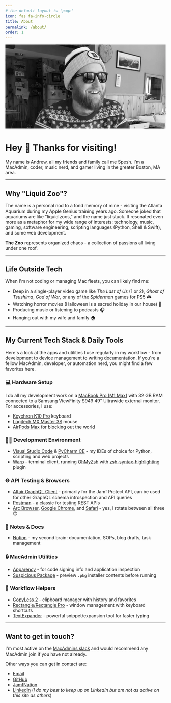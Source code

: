 ```yaml
---
# the default layout is 'page'
icon: fas fa-info-circle
title: About
permalink: /about/
order: 1
---
```


![Header image](/assets/img/about-header.webp)

# Hey 👋 Thanks for visiting!

My name is Andrew, all my friends and family call me Spesh. I'm a MacAdmin, coder, music nerd, and gamer living in the greater Boston, MA area. 

---

## Why "Liquid Zoo"? 

The name is a personal nod to a fond memory of mine - visiting the Atlanta Aquarium during my Apple Genius training years ago. Someone joked that aquariums are like "liquid zoos," and the name just stuck. It resonated even more as a metaphor for my wide range of interests: technology, music, gaming, software engineering, scripting languages (Python, Shell & Swift), and some web development. 

**The Zoo** represents organized chaos - a collection of passions all living under one roof. 

--- 

## Life Outside Tech

When I'm not coding or managing Mac fleets, you can likely find me: 

- Deep in a single-player video game like *The Last of Us* (1 or 2), *Ghost of Tsushima*, *God of War*, or any of the *Spiderman* games for PS5 🎮
- Watching horror movies (Halloween is a sacred holiday in our house) 🎃
- Producing music or listening to podcasts 🎧
- Hanging out with my wife and family 🏠

---

## My Current Tech Stack & Daily Tools

Here's a look at the apps and utilities I use regularly in my workflow - from development to device management to writing documentation. If you're a fellow MacAdmin, developer, or automation nerd, you might find a few favorites here.

### 💻 Hardware Setup

I do all my development work on a [MacBook Pro (M1 Max)](https://www.apple.com/macbook-pro/) with 32 GB RAM connected to a Samsung ViewFinity S949 49" Ultrawide external monitor. For accessories, I use: 

- [Keychron K10 Pro](https://www.keychron.com/products/keychron-k10-pro-qmk-via-wireless-mechanical-keyboard) keyboard
- [Logitech MX Master 3S](https://www.logitech.com/en-us/shop/p/mx-master-3s-mac-bluetooth-mouse.910-006570) mouse
- [AirPods Max](https://www.apple.com/airpods-max/) for blocking out the world

### 🧑‍💻 Development Environment

- [Visual Studio Code](https://code.visualstudio.com/) & [PyCharm CE](https://jetbrains.com/pycharm/) - my IDEs of choice for Python, scripting and web projects
- [Warp](https://www.warp.dev/) - terminal client, running [OhMyZsh](https://ohmyz.sh) with [zsh-syntax-highlighting](https://github.com/zsh-users/zsh-syntax-highlighting) plugin

### 🌐 API Testing & Browsers

- [Altair GraphQL Client](https://altairgraphql.dev/) - primarily for the Jamf Protect API, can be used for other GraphQL schema introspection and API queries
- [Postman](https://www.postman.com/) - a classic for testing REST APIs
- [Arc Browser](https://arc.net/), [Google Chrome](https://www.google.com/chrome/), and [Safari](https://www.apple.com/safari/) - yes, I rotate between all three 🙃

### 📝 Notes & Docs

- [Notion](https://www.notion.so/) - my second brain: documentation, SOPs, blog drafts, task management

### 🔒 MacAdmin Utilities

- [Apparency](https://www.mothersruin.com/software/Apparency/) - for code signing info and application inspection
- [Suspicious Package](https://www.mothersruin.com/software/SuspiciousPackage/) - preview `.pkg` installer contents before running

### 🔧 Workflow Helpers

- [CopyLess 2](https://copyless.net/) - clipboard manager with history and favorites
- [Rectangle/Rectangle Pro](https://rectangleapp.com/) - window management with keyboard shortcuts
- [TextExpander](https://textexpander.com) - powerful snippet/expansion tool for faster typing

---

## Want to get in touch?

I'm most active on the [MacAdmins slack](https://www.macadmins.org/) and would recommend any MacAdmin join if you have not already. 

Other ways you can get in contact are: 
- [Email](mailto:info@aliquidzoo.io)
- [GitHub](https://github.com/liquidz00)
- [JamfNation](https://community.jamf.com/t5/user/viewprofilepage/user-id/140536)
- [LinkedIn](https://www.linkedin.com/in/andrewspeciale) (*I do my best to keep up on LinkedIn but am not as active on this site as others*)